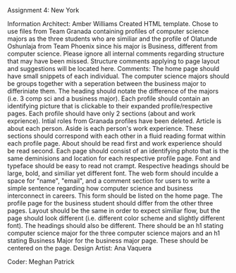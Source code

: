 Assignment 4: New York

Information Architect: Amber Williams
	Created HTML template. Chose to use files from Team Granada containing profiles of computer science majors as the three students who are similiar and the profile of Olatunde Oshunlaja from Team Phoenix since his major is Business, different from computer science.
	Please ignore all internal comments regarding structure that may have been missed. Structure comments applying to page layout and suggestions will be located here.
	Comments:
		The home page should have small snippets of each individual. The computer science majors should be groups together with a seperation between the business major to differiniate them. The heading should notate the difference of the majors (i.e. 3 comp sci and a business major). Each profile should contain an identifying picture that is clickable to their expanded profile/respective pages. 
		Each profile should have only 2 sections (about and work exprience). Intial roles from Granada profiles have been deleted.
		Article is about each person.
		Aside is each person's work experience.
		These sections should correspond with each other in a fluid reading format within each profile page. About should be read first and work experience should be read second. Each page should consist of an identifying photo that is the same deminisions and location for each respective profile page.
		Font and typeface should be easy to read not crampt. Respective headings should be large, bold, and similiar yet different font.
		The web form should inculde a space for "name", "email", and a comment section for users to write a simple sentence regarding how computer science and business interconnect in careers. This form should be listed on the home page.
		The profile page for the business student should differ from the other three pages. Layout should be the same in order to expect similiar flow, but the page should look different (i.e. different color scheme and slightly different font). The headings should also be different. There should be an h1 stating computer science major for the three computer science majors and an h1 stating Business Major for the business major page. These should be centered on the page.
Design Artist: Ana Vaquera
	
Coder: Meghan Patrick
